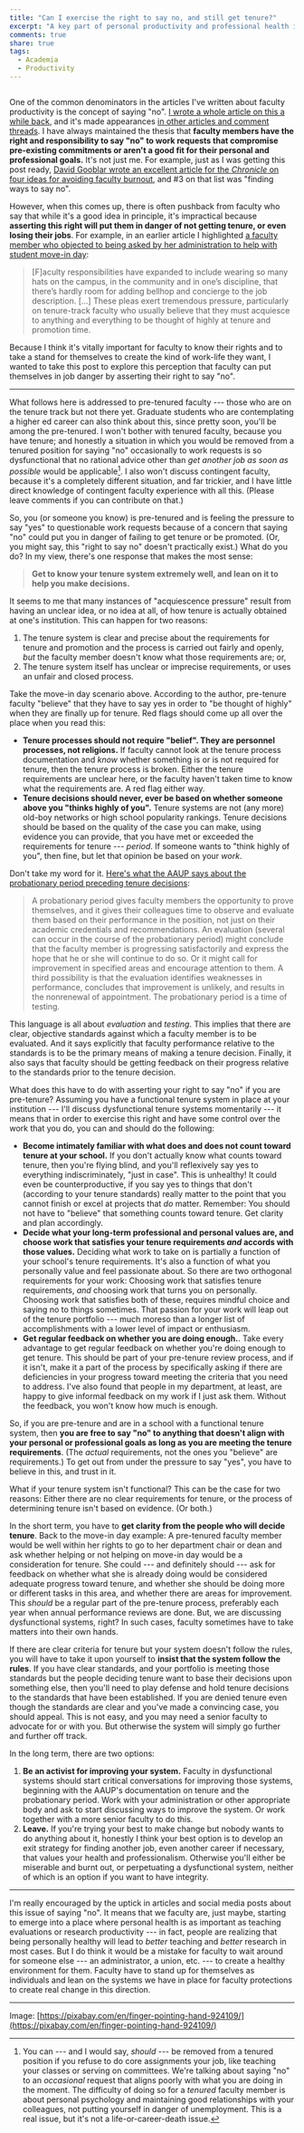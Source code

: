 ```yaml
---
title: "Can I exercise the right to say no, and still get tenure?"
excerpt: "A key part of personal productivity and professional health is saying no to things occasionally. But will this put you in danger of not getting tenure?"
comments: true
share: true
tags:
  - Academia
  - Productivity 
---
```


<img src="{{ site.url }}{{ site.baseurl }}/assets/images/finger.jpg" alt="" class="full">

One of the common denominators in the articles I've written about faculty productivity is the concept of saying "no". [I wrote a whole article on this a while back](http://rtalbert.org/saying-no-gracefully/), and it's made appearances [in other articles and comment threads](http://rtalbert.org/fixed-schedule-productivity-academia/). I have always maintained the thesis that **faculty members have the right and responsibility to say "no" to work requests that compromise pre-existing commitments or aren't a good fit for their personal and professional goals.** It's not just me. For example, just as I was getting this post ready, [David Gooblar wrote an excellent article for the _Chronicle_ on four ideas for avoiding faculty burnout](https://www.chronicle.com/article/4-Ideas-for-Avoiding-Faculty/243010), and #3 on that list was "finding ways to say no".

However, when this comes up, there is often pushback from faculty who say that while it's a good idea in principle, it's impractical because __asserting this right will put them in danger of not getting tenure, or even losing their jobs__. For example, in an earlier article I highlighted [a faculty member who objected to being asked by her administration to help with student move-in day](https://www.insidehighered.com/advice/2017/08/08/downside-faculty-members-helping-students-move-essay): 

>[F]aculty responsibilities have expanded to include wearing so many hats on the campus, in the community and in one’s discipline, that there’s hardly room for adding bellhop and concierge to the job description. [...] These pleas exert tremendous pressure, particularly on tenure-track faculty who usually believe that they must acquiesce to anything and everything to be thought of highly at tenure and promotion time.

Because I think it's vitally important for faculty to know their rights and to take a stand for themselves to create the kind of work-life they want, I wanted to take this post to explore this perception that faculty can put themselves in job danger by asserting their right to say "no". 

---

What follows here is addressed to pre-tenured faculty --- those who are on the tenure track but not there yet. Graduate students who are contemplating a higher ed career can also think about this, since pretty soon, you'll be among the pre-tenured. I won't bother with tenured faculty, because you have tenure; and honestly a situation in which you would be removed from a tenured position for saying "no" occasionally to work requests is so dysfunctional that no rational advice other than _get another job as soon as possible_ would be applicable[^1]. I also won't discuss contingent faculty, because it's a completely different situation, and far trickier, and I have little direct knowledge of contingent faculty experience with all this. (Please leave comments if you can contribute on that.)

So, you (or someone you know) is pre-tenured and is feeling the pressure to say "yes" to questionable work requests because of a concern that saying "no" could put you in danger of failing to get tenure or be promoted. (Or, you might say, this "right to say no" doesn't practically exist.) What do you do? In my view, there's one response that makes the most sense: 

>**Get to know your tenure system extremely well, and lean on it to help you make decisions.**

It seems to me that many instances of "acquiescence pressure" result from having an unclear idea, or no idea at all, of how tenure is actually obtained at one's institution. This can happen for two reasons: 

1. The tenure system is clear and precise about the requirements for tenure and promotion and the process is carried out fairly and openly, _but_ the faculty member doesn't know what those requirements are; or,
2. The tenure system itself has unclear or imprecise requirements, or uses an unfair and closed process. 

Take the move-in day scenario above. According to the author, pre-tenure faculty "believe" that they have to say yes in order to "be thought of highly" when they are finally up for tenure. Red flags should come up all over the place when you read this: 

- __Tenure processes should not require "belief". They are personnel processes, not religions.__ If faculty cannot look at the tenure process documentation and _know_ whether something is or is not required for tenure, then the tenure process is broken. Either the tenure requirements are unclear here, or the faculty haven't taken time to know what the requirements are. A red flag either way. 
- __Tenure decisions should never, ever be based on whether someone above you "thinks highly of you".__ Tenure systems are not (any more) old-boy networks or high school popularity rankings. Tenure decisions should be based on the quality of the case you can make, using evidence you can provide, that you have met or exceeded the requirements for tenure --- _period_. If someone wants to "think highly of you", then fine, but let that opinion be based on your _work_.  

Don't take my word for it. [Here's what the AAUP says about the probationary period preceding tenure decisions](https://www.aaup.org/i-need-help/workplace-issues/evaluations-and-reviews): 

>A probationary period gives faculty members the opportunity to prove themselves, and it gives their colleagues time to observe and evaluate them based on their performance in the position, not just on their academic credentials and recommendations. An evaluation (several can occur in the course of the probationary period) might conclude that the faculty member is progressing satisfactorily and express the hope that he or she will continue to do so. Or it might call for improvement in specified areas and encourage attention to them. A third possibility is that the evaluation identifies weaknesses in performance, concludes that improvement is unlikely, and results in the nonrenewal of appointment. The probationary period is a time of testing.

This language is all about _evaluation_ and _testing_. This implies that there are clear, objective standards against which a faculty member is to be evaluated. And it says explicitly that faculty performance relative to the standards is to be the primary means of making a tenure decision. Finally, it also says that faculty should be getting feedback on their progress relative to the standards prior to the tenure decision. 

What does this have to do with asserting your right to say "no" if you are pre-tenure? Assuming you have a functional tenure system in place at your institution --- I'll discuss dysfunctional tenure systems momentarily --- it means that in order to exercise this right and have some control over the work that you do, you can and should do the following: 

- **Become intimately familiar with what does and does not count toward tenure at your school.** If you don't actually know what counts toward tenure, then you're flying blind, and you'll reflexively say yes to everything indiscriminately, "just in case". This is unhealthy! It could even be counterproductive, if you say yes to things that don't (according to your tenure standards) really matter to the point that you cannot finish or excel at projects that _do_ matter. Remember: You should not have to "believe" that something counts toward tenure. Get clarity and plan accordingly. 
- **Decide what your long-term professional and personal values are, and choose work that satisfies your tenure requirements _and_ accords with those values.** Deciding what work to take on is partially a function of your school's tenure requirements. It's also a function of what you personally value and feel passionate about. So there are two orthogonal requirements for your work: Choosing work that satisfies tenure requirements, _and_ choosing work that turns you on personally. Choosing work that satisfies both of these, requires mindful choice and saying no to things sometimes. That passion for your work will leap out of the tenure portfolio --- much moreso than a longer list of accomplishments with a lower level of impact or enthusiasm. 
- **Get regular feedback on whether you are doing enough.**. Take every advantage to get regular feedback on whether you're doing enough to get tenure. This should be part of your pre-tenure review process, and if it isn't, make it a part of the process by specifically asking if there are deficiencies in your progress toward meeting the criteria that you need to address. I've also found that people in my department, at least, are happy to give informal feedback on my work if I just ask them. Without the feedback, you won't know how much is enough. 

So, if you are pre-tenure and are in a school with a functional tenure system, then **you are free to say "no" to anything that doesn't align with your personal or professional goals as long as you are meeting the tenure requirements**. (The _actual_ requirements, not the ones you "believe" are requirements.) To get out from under the pressure to say "yes", you have to believe in this, and trust in it. 

What if your tenure system isn't functional? This can be the case for two reasons: Either there are no clear requirements for tenure, or the process of determining tenure isn't based on evidence. (Or both.) 

In the short term, you have to __get clarity from the people who will decide tenure__. Back to the move-in day example: A pre-tenured faculty member would be well within her rights to go to her department chair or dean and ask whether helping or not helping on move-in day would be a consideration for tenure. She could --- and definitely should --- ask for feedback on whether what she is already doing would be considered adequate progress toward tenure, and whether she should be doing more or different tasks in this area, and whether there are areas for improvement. This _should_ be a regular part of the pre-tenure process, preferably each year when annual performance reviews are done. But, we are discussing dysfunctional systems, right? In such cases, faculty sometimes have to take matters into their own hands. 

If there are clear criteria for tenure but your system doesn't follow the rules, you will have to take it upon yourself to __insist that the system follow the rules__. If you have clear standards, and your portfolio is meeting those standards but the people deciding tenure want to base their decisions upon something else, then you'll need to play defense and hold tenure decisions to the standards that have been established. If you are denied tenure even though the standards are clear and you've made a convincing case, you should appeal. This is not easy, and you may need a senior faculty to advocate for or with you. But otherwise the system will simply go further and further off track. 

In the long term, there are two options: 

1. **Be an activist for improving your system.** Faculty in dysfunctional systems should start critical conversations for improving those systems, beginning with the AAUP's documentation on tenure and the probationary period. Work with your administration or other appropriate body and ask to start discussing ways to improve the system. Or work together with a more senior faculty to do this. 
2. **Leave.** If you're trying your best to make change but nobody wants to do anything about it, honestly I think your best option is to develop an exit strategy for finding another job, even another career if necessary, that values your health and professionalism. Otherwise you'll either be miserable and burnt out, or perpetuating a dysfunctional system, neither of which is an option if you want to have integrity.

---

I'm really encouraged by the uptick in articles and social media posts about this issue of saying "no". It means that we faculty are, just maybe, starting to emerge into a place where personal health is as important as teaching evaluations or research productivity --- in fact, people are realizing that being personally healthy will lead to _better_ teaching and _better_ research in most cases. But I do think it would be a mistake for faculty to wait around for someone else --- an administrator, a union, etc.  --- to create a healthy environment for them. Faculty have to stand up for themselves as individuals and lean on the systems we have in place for faculty protections to create real change in this direction. 

---

Image: [https://pixabay.com/en/finger-pointing-hand-924109/](https://pixabay.com/en/finger-pointing-hand-924109/)


[^1]: You can --- and I would say, _should_ --- be removed from a tenured position if you refuse to do core assignments your job, like teaching your classes or serving on committees. We're talking about saying "no" to an _occasional_ request that aligns poorly with what you are doing in the moment. The difficulty of doing so for a _tenured_ faculty member is about personal psychology and maintaining good relationships with your colleagues, not putting yourself in danger of unemployment. This is a real issue, but it's not a life-or-career-death issue. 
